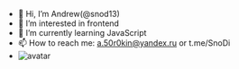 - 👋 Hi, I’m Andrew(@snod13)
- 👀 I’m interested in frontend
- 🌱 I’m currently learning JavaScript
- 📫 How to reach me: a.50r0kin@yandex.ru or t.me/SnoDi
- ![avatar](https://www.codewars.com/users/snod13/badges/micro)

<!---
snod13/snod13 is a ✨ special ✨ repository because its `README.md` (this file) appears on your GitHub profile.
You can click the Preview link to take a look at your changes.
--->
